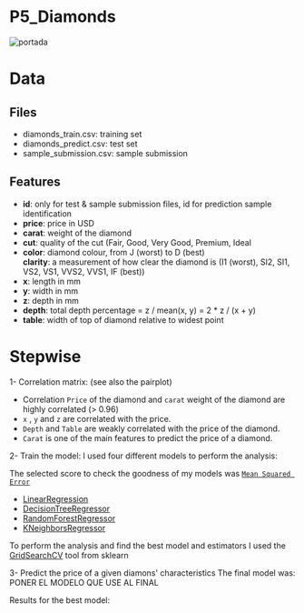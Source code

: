 # P5_Diamonds
![portada](https://www.google.com/imgres?imgurl=http%3A%2F%2Fwww.goldandtime.org%2Ffotos%2F1%2Fdiamantes_naturales_sinteticos_lab_thumb_1280.jpg&imgrefurl=http%3A%2F%2Fwww.goldandtime.org%2Fnoticia%2F82437%2FGoldtime%2FLa-mineria-rechaza-la-superioridad-etica-de-los-diamantes-sinteticos.html&tbnid=-d7SZ9GXDQr2JM&vet=12ahUKEwiDgpC-xYzvAhVO4BoKHQjkBlUQMygFegUIARDLAg..i&docid=UnwdAlAIx_vZjM&w=1280&h=709&q=diamantes&hl=es&safe=active&ved=2ahUKEwiDgpC-xYzvAhVO4BoKHQjkBlUQMygFegUIARDLAg)

# Data
## Files
  -  diamonds_train.csv: training set
  -  diamonds_predict.csv: test set
  -  sample_submission.csv: sample submission

## Features  
- **id**: only for test & sample submission files, id for prediction sample identification  
- **price**: price in USD  
- **carat**: weight of the diamond  
- **cut**: quality of the cut (Fair, Good, Very Good, Premium, Ideal  
- **color**: diamond colour, from J (worst) to D (best)  
**clarity**: a measurement of how clear the diamond is (I1 (worst), SI2, SI1, VS2, VS1, VVS2, VVS1, IF (best))  
- **x**: length in mm  
- **y**: width in mm  
- **z**: depth in mm  
- **depth**: total depth percentage = z / mean(x, y) = 2 * z / (x + y)  
- **table**: width of top of diamond relative to widest point 

# Stepwise 
 1- Correlation matrix: (see also the pairplot)
  - Correlation `Price` of the diamond and `carat` weight of the diamond are highly correlated (> 0.96)
  - `x` , `y` and `z` are correlated with the price.
  - `Depth` and `Table` are weakly correlated with the price of the diamond.
  - `Carat` is one of the main features to predict the price of a diamond.

 2- Train the model: I used four different models to perform the analysis: 

 The selected score to check the goodness of my models was [`Mean Squared Error`](https://scikit-learn.org/stable/modules/generated/sklearn.metrics.mean_squared_error.html)

   - [LinearRegression](https://scikit-learn.org/stable/modules/generated/sklearn.linear_model.LinearRegression.html)
   - [DecisionTreeRegressor](https://scikit-learn.org/stable/modules/generated/sklearn.tree.DecisionTreeRegressor.html)
   - [RandomForestRegressor](https://scikit-learn.org/stable/modules/generated/sklearn.ensemble.RandomForestRegressor.html)
   - [KNeighborsRegressor](https://scikit-learn.org/stable/modules/generated/sklearn.neighbors.KNeighborsRegressor.html)

To perform the analysis and find the best model and estimators I used the [GridSearchCV](https://scikit-learn.org/stable/modules/generated/sklearn.model_selection.GridSearchCV.html) tool from sklearn 

 3- Predict the price of a given diamons' characteristics
 The final model was: PONER EL MODELO QUE USE AL FINAL

Results for the best model:

                


 
